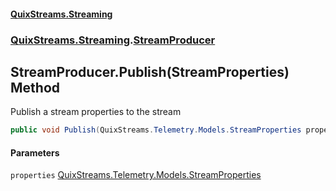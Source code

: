 #### [QuixStreams.Streaming](index.md 'index')
### [QuixStreams.Streaming](QuixStreams.Streaming.md 'QuixStreams.Streaming').[StreamProducer](StreamProducer.md 'QuixStreams.Streaming.StreamProducer')

## StreamProducer.Publish(StreamProperties) Method

Publish a stream properties to the stream

```csharp
public void Publish(QuixStreams.Telemetry.Models.StreamProperties properties);
```
#### Parameters

<a name='QuixStreams.Streaming.StreamProducer.Publish(QuixStreams.Telemetry.Models.StreamProperties).properties'></a>

`properties` [QuixStreams.Telemetry.Models.StreamProperties](https://docs.microsoft.com/en-us/dotnet/api/QuixStreams.Telemetry.Models.StreamProperties 'QuixStreams.Telemetry.Models.StreamProperties')